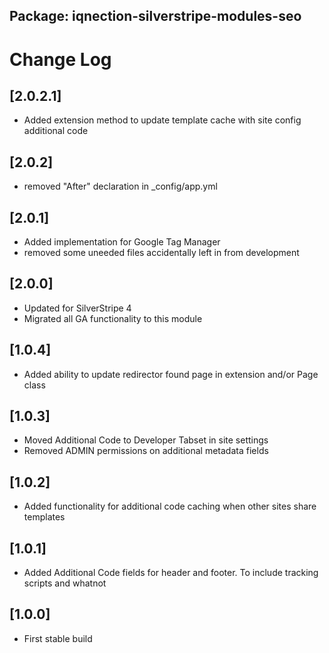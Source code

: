 ## Package: iqnection-silverstripe-modules-seo
# Change Log

## [2.0.2.1]
- Added extension method to update template cache with site config additional code

## [2.0.2]
- removed "After" declaration in _config/app.yml

## [2.0.1]
- Added implementation for Google Tag Manager
- removed some uneeded files accidentally left in from development

## [2.0.0]
- Updated for SilverStripe 4
- Migrated all GA functionality to this module

## [1.0.4]
- Added ability to update redirector found page in extension and/or Page class

## [1.0.3]
- Moved Additional Code to Developer Tabset in site settings
- Removed ADMIN permissions on additional metadata fields

## [1.0.2]
- Added functionality for additional code caching when other sites share templates

## [1.0.1]
- Added Additional Code fields for header and footer. To include tracking scripts and whatnot

## [1.0.0]
- First stable build